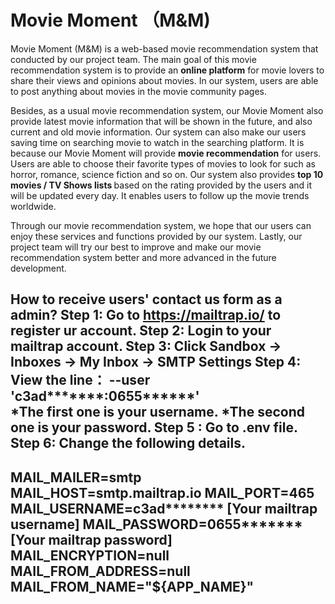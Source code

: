 # Movie Moment （M&M)
Movie Moment (M&M) is a web-based movie recommendation system that conducted by our project team. The main goal of this movie recommendation system is to provide an <strong>online platform</strong> for movie lovers to share their views and opinions about movies. In our system, users are able to post anything about movies in the movie community pages.

Besides, as a usual movie recommendation system, our Movie Moment also provide latest movie information that will be shown in the future, and also current and old movie information. Our system can also make our users saving time on searching movie to watch in the searching platform. It is because our Movie Moment will provide <strong>movie recommendation</strong> for users. Users are able to choose their favorite types of movies to look for such as horror, romance, science fiction and so on. Our system also provides <strong>top 10 movies / TV Shows lists </strong> based on the rating provided by the users and it will be updated every day. It enables users to follow up the movie trends worldwide.

Through our movie recommendation system, we hope that our users can enjoy these services and functions provided by our system. Lastly, our project team will try our best to improve and make our movie recommendation system better and more advanced in the future development.

<strong> How to receive users' contact us form as a admin? </strong>
Step 1: Go to https://mailtrap.io/ to register ur account.
Step 2: Login to your mailtrap account.
Step 3: Click Sandbox -> Inboxes -> My Inbox -> SMTP Settings
Step 4: View the line： --user 'c3ad*******:0655******' \
*The first one is your username.
*The second one is your password.
Step 5 : Go to .env file.
Step 6: Change the following details.
-----------------------------------------
MAIL_MAILER=smtp
MAIL_HOST=smtp.mailtrap.io
MAIL_PORT=465
MAIL_USERNAME=c3ad******** [Your mailtrap username]
MAIL_PASSWORD=0655*******   [Your mailtrap password]
MAIL_ENCRYPTION=null
MAIL_FROM_ADDRESS=null
MAIL_FROM_NAME="${APP_NAME}"
-----------------------------------------
